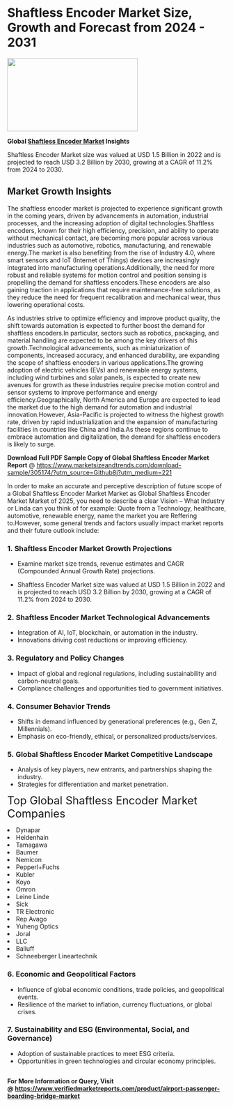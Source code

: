 <H1>Shaftless Encoder Market Size, Growth and Forecast from 2024 - 2031</H1><img class="aligncenter size-medium wp-image-584254" src="https://thirdeyenews.in/wp-content/uploads/2024/09/Global-Market-Research-300x168.jpeg" alt="" width="300" height="168" /><p><strong>Global&nbsp;<a href="https://www.marketsizeandtrends.com/download-sample/305174/?utm_source=Github8j?utm_medium=221">Shaftless Encoder Market</a> Insights</strong></p><p>Shaftless Encoder Market size was valued at USD 1.5 Billion in 2022 and is projected to reach USD 3.2 Billion by 2030, growing at a CAGR of 11.2% from 2024 to 2030.</p><p><h2>Market Growth Insights</h2> <p>The shaftless encoder market is projected to experience significant growth in the coming years, driven by advancements in automation, industrial processes, and the increasing adoption of digital technologies.Shaftless encoders, known for their high efficiency, precision, and ability to operate without mechanical contact, are becoming more popular across various industries such as automotive, robotics, manufacturing, and renewable energy.The market is also benefiting from the rise of Industry 4.0, where smart sensors and IoT (Internet of Things) devices are increasingly integrated into manufacturing operations.Additionally, the need for more robust and reliable systems for motion control and position sensing is propelling the demand for shaftless encoders.These encoders are also gaining traction in applications that require maintenance-free solutions, as they reduce the need for frequent recalibration and mechanical wear, thus lowering operational costs.</p> <p>As industries strive to optimize efficiency and improve product quality, the shift towards automation is expected to further boost the demand for shaftless encoders.In particular, sectors such as robotics, packaging, and material handling are expected to be among the key drivers of this growth.Technological advancements, such as miniaturization of components, increased accuracy, and enhanced durability, are expanding the scope of shaftless encoders in various applications.The growing adoption of electric vehicles (EVs) and renewable energy systems, including wind turbines and solar panels, is expected to create new avenues for growth as these industries require precise motion control and sensor systems to improve performance and energy efficiency.Geographically, North America and Europe are expected to lead the market due to the high demand for automation and industrial innovation.However, Asia-Pacific is projected to witness the highest growth rate, driven by rapid industrialization and the expansion of manufacturing facilities in countries like China and India.As these regions continue to embrace automation and digitalization, the demand for shaftless encoders is likely to surge.<p><span class=""><strong>Download Full PDF Sample Copy of Global Shaftless Encoder Market Report</strong> @ <a href="https://www.marketsizeandtrends.com/download-sample/305174/?utm_source=Github8j?utm_medium=221" target="_blank">https://www.marketsizeandtrends.com/download-sample/305174/?utm_source=Github8j?utm_medium=221</a></span></p><p>In order to make an accurate and perceptive description of future scope of a Global&nbsp;Shaftless Encoder Market Market as Global&nbsp;Shaftless Encoder Market Market of 2025, you need to describe a clear Vision &ndash; What Industry or Linda can you think of for example: Quote from a Technology, healthcare, automotive, renewable energy, name the market you are Reffering to.However, some general trends and factors usually impact market reports and their future outlook include:</p><h3>1.&nbsp;<strong>Shaftless Encoder Market Growth Projections</strong></h3><ul><li>Examine market size trends, revenue estimates and CAGR (Compounded Annual Growth Rate) projections.</li><li><p>Shaftless Encoder Market size was valued at USD 1.5 Billion in 2022 and is projected to reach USD 3.2 Billion by 2030, growing at a CAGR of 11.2% from 2024 to 2030.</p></li></ul><h3>2.&nbsp;<strong>Shaftless Encoder Market Technological Advancements</strong></h3><ul><li>Integration of AI, IoT, blockchain, or automation in the industry.</li><li>Innovations driving cost reductions or improving efficiency.</li></ul><h3>3.&nbsp;<strong>Regulatory and Policy Changes</strong></h3><ul><li>Impact of global and regional regulations, including sustainability and carbon-neutral goals.</li><li>Compliance challenges and opportunities tied to government initiatives.</li></ul><h3>4.&nbsp;<strong>Consumer Behavior Trends</strong></h3><ul><li>Shifts in demand influenced by generational preferences (e.g., Gen Z, Millennials).</li><li>Emphasis on eco-friendly, ethical, or personalized products/services.</li></ul><h3>5.&nbsp;<strong>Global Shaftless Encoder Market Competitive Landscape</strong></h3><ul><li>Analysis of key players, new entrants, and partnerships shaping the industry.</li><li>Strategies for differentiation and market penetration.</li></ul><p data-pm-slice="1 1 []"><span style="color: inherit; font-family: inherit; font-size: 25px;">Top Global Shaftless Encoder Market Companies</span></p><div class="" data-test-id=""><p><li>Dynapar</li><li> Heidenhain</li><li> Tamagawa</li><li> Baumer</li><li> Nemicon</li><li> Pepperl+Fuchs</li><li> Kubler</li><li> Koyo</li><li> Omron</li><li> Leine Linde</li><li> Sick</li><li> TR Electronic</li><li> Rep Avago</li><li> Yuheng Optics</li><li> Joral</li><li> LLC</li><li> Balluff</li><li> Schneeberger Lineartechnik</li></p></div><h3>6.&nbsp;<strong>Economic and Geopolitical Factors</strong></h3><ul><li>Influence of global economic conditions, trade policies, and geopolitical events.</li><li>Resilience of the market to inflation, currency fluctuations, or global crises.</li></ul><h3>7.&nbsp;<strong>Sustainability and ESG (Environmental, Social, and Governance)</strong></h3><ul><li>Adoption of sustainable practices to meet ESG criteria.</li><li>Opportunities in green technologies and circular economy principles.</li></ul><h2><strong style="font-size: 14px;">For More Information or Query, Visit @&nbsp;</strong><a style="background-color: #ffffff; font-size: 14px;" href="https://www.marketsizeandtrends.com/report/shaftless-encoder-market/" target="_blank">https://www.verifiedmarketreports.com/product/airport-passenger-boarding-bridge-market</a></h2>